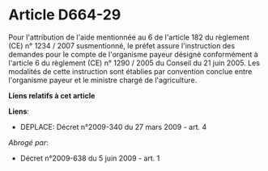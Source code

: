 # Article D664-29

Pour l'attribution de l'aide mentionnée au 6 de l'article 182 du règlement (CE) n° 1234 / 2007 susmentionné, le préfet assure
l'instruction des demandes pour le compte de l'organisme payeur désigné conformément à l'article 6 du règlement (CE) n°
1290 / 2005 du Conseil du 21 juin 2005. Les modalités de cette instruction sont établies par convention conclue entre
l'organisme payeur et le ministre chargé de l'agriculture.

**Liens relatifs à cet article**

**Liens**:

  - DEPLACE: Décret n°2009-340 du 27 mars 2009 - art. 4

_Abrogé par_:

  - Décret n°2009-638 du 5 juin 2009 - art. 1
